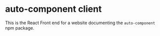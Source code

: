 # auto-component client

This is the React Front end for a website documenting the `auto-component` npm package.